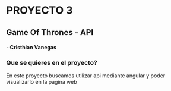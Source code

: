 # PROYECTO 3

## Game Of Thrones - API

#### - Cristhian Vanegas

### Que se quieres en el proyecto?

En este proyecto buscamos utilizar api mediante angular y poder visualizarlo en la pagina web
